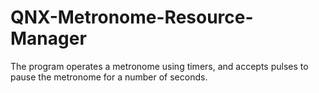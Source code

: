 # QNX-Metronome-Resource-Manager
The program operates a metronome using timers, and accepts pulses to pause the metronome for a number of seconds.
